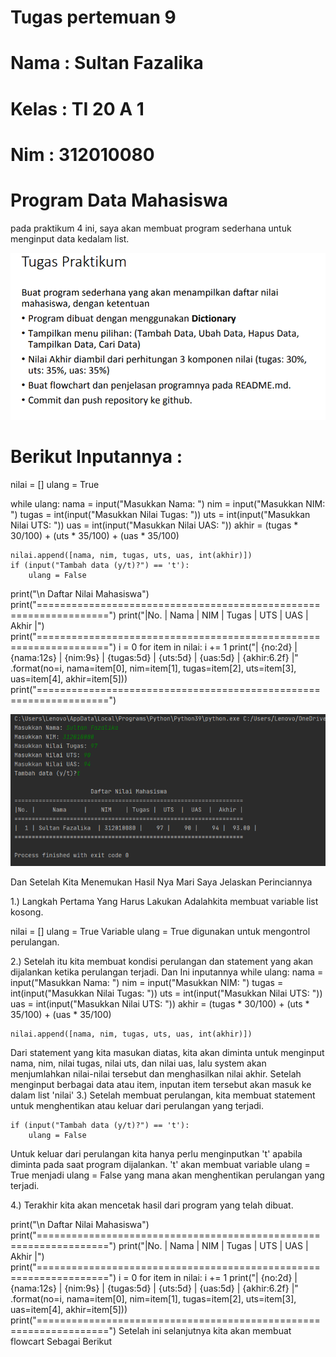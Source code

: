 # Tugas pertemuan 9

# Nama   : Sultan Fazalika
# Kelas  : TI 20 A 1
# Nim    : 312010080

# Program Data Mahasiswa

pada praktikum 4 ini, saya akan membuat program sederhana untuk menginput data kedalam list.

![no](foto/no.png)

# Berikut Inputannya :

nilai = []
ulang = True

while ulang:
    nama = input("Masukkan Nama: ")
    nim = input("Masukkan NIM: ")
    tugas = int(input("Masukkan Nilai Tugas: "))
    uts = int(input("Masukkan Nilai UTS: "))
    uas = int(input("Masukkan Nilai UAS: "))
    akhir = (tugas * 30/100) + (uts * 35/100) + (uas * 35/100)

    nilai.append([nama, nim, tugas, uts, uas, int(akhir)])
    if (input("Tambah data (y/t)?") == 't'):
        ulang = False

print("\n                      Daftar Nilai Mahasiswa")
print("==================================================================")
print("|No. |     Nama     |    NIM    | Tugas |  UTS  |  UAS  |  Akhir |")
print("==================================================================")
i = 0
for item in nilai:
    i += 1
    print("| {no:2d} | {nama:12s} | {nim:9s} | {tugas:5d} | {uts:5d} | {uas:5d} | {akhir:6.2f} |"
          .format(no=i, nama=item[0], nim=item[1], tugas=item[2], uts=item[3], uas=item[4], akhir=item[5]))
print("==================================================================")

![no1](foto/no1.png)

Dan Setelah Kita Menemukan Hasil Nya Mari Saya Jelaskan Perinciannya

1.) Langkah Pertama Yang Harus Lakukan Adalahkita membuat variable list kosong.

nilai = [] ulang = True Variable ulang = True digunakan untuk mengontrol perulangan.

2.) Setelah itu kita membuat kondisi perulangan dan statement yang akan dijalankan ketika perulangan terjadi. Dan Ini inputannya while ulang: nama = input("Masukkan Nama: ") nim = input("Masukkan NIM: ") tugas = int(input("Masukkan Nilai Tugas: ")) uts = int(input("Masukkan Nilai UTS: ")) uas = int(input("Masukkan Nilai UTS: ")) akhir = (tugas * 30/100) + (uts * 35/100) + (uas * 35/100)

````
nilai.append([nama, nim, tugas, uts, uas, int(akhir)])
````

Dari statement yang kita masukan diatas, kita akan diminta untuk menginput nama, nim, nilai tugas, nilai uts, dan nilai uas, lalu system akan menjumlahkan nilai-nilai tersebut dan menghasilkan nilai akhir. Setelah menginput berbagai data atau item, inputan item tersebut akan masuk ke dalam list 'nilai' 3.) Setelah membuat perulangan, kita membuat statement untuk menghentikan atau keluar dari perulangan yang terjadi.

````
if (input("Tambah data (y/t)?") == 't'):
    ulang = False
````

Untuk keluar dari perulangan kita hanya perlu menginputkan 't' apabila diminta pada saat program dijalankan. 't' akan membuat variable ulang = True menjadi ulang = False yang mana akan menghentikan perulangan yang terjadi.

4.) Terakhir kita akan mencetak hasil dari program yang telah dibuat.

print("\n Daftar Nilai Mahasiswa") print("==================================================================") print("|No. | Nama | NIM | Tugas | UTS | UAS | Akhir |") print("==================================================================") i = 0 for item in nilai: i += 1 print("| {no:2d} | {nama:12s} | {nim:9s} | {tugas:5d} | {uts:5d} | {uas:5d} | {akhir:6.2f} |" .format(no=i, nama=item[0], nim=item[1], tugas=item[2], uts=item[3], uas=item[4], akhir=item[5])) print("==================================================================") Setelah ini selanjutnya kita akan membuat flowcart Sebagai Berikut






